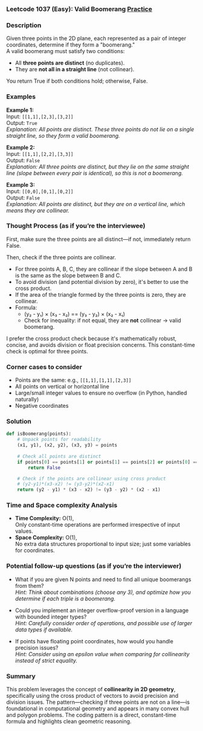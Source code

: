 ### Leetcode 1037 (Easy): Valid Boomerang [Practice](https://leetcode.com/problems/valid-boomerang)

### Description  
Given three points in the 2D plane, each represented as a pair of integer coordinates, determine if they form a "boomerang."  
A valid boomerang must satisfy two conditions:  
- All **three points are distinct** (no duplicates).
- They are **not all in a straight line** (not collinear).

You return True if both conditions hold; otherwise, False.

### Examples  

**Example 1:**  
Input: `[[1,1],[2,3],[3,2]]`  
Output: `True`  
*Explanation: All points are distinct. These three points do not lie on a single straight line, so they form a valid boomerang.*

**Example 2:**  
Input: `[[1,1],[2,2],[3,3]]`  
Output: `False`  
*Explanation: All three points are distinct, but they lie on the same straight line (slope between every pair is identical), so this is not a boomerang.*

**Example 3:**  
Input: `[[0,0],[0,1],[0,2]]`  
Output: `False`  
*Explanation: All points are distinct, but they are on a vertical line, which means they are collinear.*

### Thought Process (as if you’re the interviewee)  
First, make sure the three points are all distinct—if not, immediately return False.

Then, check if the three points are collinear.  
- For three points A, B, C, they are collinear if the slope between A and B is the same as the slope between B and C.
- To avoid division (and potential division by zero), it's better to use the cross product.  
- If the area of the triangle formed by the three points is zero, they are collinear.  
- Formula:  
  - (y₂ - y₁) × (x₃ - x₂) == (y₃ - y₂) × (x₂ - x₁)  
  - Check for inequality: if not equal, they are **not** collinear → valid boomerang.

I prefer the cross product check because it's mathematically robust, concise, and avoids division or float precision concerns. This constant-time check is optimal for three points.

### Corner cases to consider  
- Points are the same: e.g., `[[1,1],[1,1],[2,3]]`
- All points on vertical or horizontal line
- Large/small integer values to ensure no overflow (in Python, handled naturally)
- Negative coordinates

### Solution

```python
def isBoomerang(points):
    # Unpack points for readability
    (x1, y1), (x2, y2), (x3, y3) = points
    
    # Check all points are distinct
    if points[0] == points[1] or points[1] == points[2] or points[0] == points[2]:
        return False

    # Check if the points are collinear using cross product
    # (y2-y1)*(x3-x2) != (y3-y2)*(x2-x1)
    return (y2 - y1) * (x3 - x2) != (y3 - y2) * (x2 - x1)
```

### Time and Space complexity Analysis  

- **Time Complexity:** O(1),  
  Only constant-time operations are performed irrespective of input values.
- **Space Complexity:** O(1),  
  No extra data structures proportional to input size; just some variables for coordinates.

### Potential follow-up questions (as if you’re the interviewer)  

- What if you are given N points and need to find all unique boomerangs from them?  
  *Hint: Think about combinations (choose any 3), and optimize how you determine if each triple is a boomerang.*

- Could you implement an integer overflow-proof version in a language with bounded integer types?  
  *Hint: Carefully consider order of operations, and possible use of larger data types if available.*

- If points have floating point coordinates, how would you handle precision issues?  
  *Hint: Consider using an epsilon value when comparing for collinearity instead of strict equality.*

### Summary
This problem leverages the concept of **collinearity in 2D geometry**, specifically using the cross product of vectors to avoid precision and division issues. The pattern—checking if three points are not on a line—is foundational in computational geometry and appears in many convex hull and polygon problems. The coding pattern is a direct, constant-time formula and highlights clean geometric reasoning.